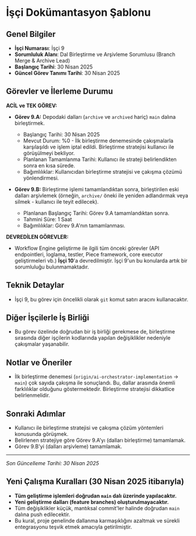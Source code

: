# İşçi Dokümantasyon Şablonu

## Genel Bilgiler
- **İşçi Numarası**: İşçi 9
- **Sorumluluk Alanı**: Dal Birleştirme ve Arşivleme Sorumlusu (Branch Merge & Archive Lead)
- **Başlangıç Tarihi**: 30 Nisan 2025
- **Güncel Görev Tanımı Tarihi**: 30 Nisan 2025

## Görevler ve İlerleme Durumu

**ACİL ve TEK GÖREV:**

- **Görev 9.A:** Depodaki dalları (`archive` ve `archived` hariç) `main` dalına birleştirmek.
  - Başlangıç Tarihi: 30 Nisan 2025
  - Mevcut Durum: %0 - İlk birleştirme denemesinde çakışmalarla karşılaşıldı ve işlem iptal edildi. Birleştirme stratejisi kullanıcı ile görüşülmeyi bekliyor.
  - Planlanan Tamamlanma Tarihi: Kullanıcı ile strateji belirlendikten sonra en kısa sürede.
  - Bağımlılıklar: Kullanıcıdan birleştirme stratejisi ve çakışma çözümü yönlendirmesi.

- **Görev 9.B:** Birleştirme işlemi tamamlandıktan sonra, birleştirilen eski dalları arşivlemek (örneğin, `archive/` öneki ile yeniden adlandırmak veya silmek - kullanıcı ile teyit edilecek).
  - Planlanan Başlangıç Tarihi: Görev 9.A tamamlandıktan sonra.
  - Tahmini Süre: 1 Saat
  - Bağımlılıklar: Görev 9.A'nın tamamlanması.

**DEVREDİLEN GÖREVLER:**

- Workflow Engine geliştirme ile ilgili tüm önceki görevler (API endpointleri, loglama, testler, Piece framework, core executor geliştirmeleri vb.) **İşçi 10**'a devredilmiştir. İşçi 9'un bu konularda artık bir sorumluluğu bulunmamaktadır.

## Teknik Detaylar

- İşçi 9, bu görev için öncelikli olarak `git` komut satırı aracını kullanacaktır.

## Diğer İşçilerle İş Birliği

- Bu görev özelinde doğrudan bir iş birliği gerekmese de, birleştirme sırasında diğer işçilerin kodlarında yapılan değişiklikler nedeniyle çakışmalar yaşanabilir.

## Notlar ve Öneriler
- İlk birleştirme denemesi (`origin/ai-orchestrator-implementation` -> `main`) çok sayıda çakışma ile sonuçlandı. Bu, dallar arasında önemli farklılıklar olduğunu göstermektedir. Birleştirme stratejisi dikkatlice belirlenmelidir.

## Sonraki Adımlar
- Kullanıcı ile birleştirme stratejisi ve çakışma çözüm yöntemleri konusunda görüşmek.
- Belirlenen stratejiye göre Görev 9.A'yı (dalları birleştirme) tamamlamak.
- Görev 9.B'yi (dalları arşivleme) tamamlamak.

---

*Son Güncelleme Tarihi: 30 Nisan 2025*




## Yeni Çalışma Kuralları (30 Nisan 2025 itibarıyla)

- **Tüm geliştirme işlemleri doğrudan `main` dalı üzerinde yapılacaktır.**
- **Yeni geliştirme dalları (feature branches) oluşturulmayacaktır.**
- Tüm değişiklikler küçük, mantıksal commit'ler halinde doğrudan `main` dalına push edilecektir.
- Bu kural, proje genelinde dallanma karmaşıklığını azaltmak ve sürekli entegrasyonu teşvik etmek amacıyla getirilmiştir.

